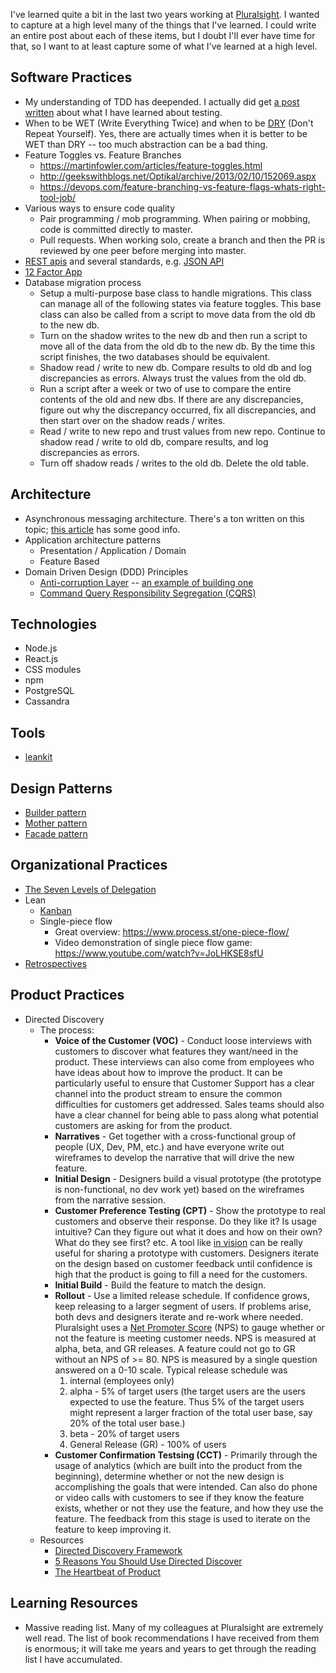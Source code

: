 I've learned quite a bit in the last two years working at [Pluralsight](https://www.pluralsight.com/). I wanted to capture at a high level many of the things that I've learned. I could write an entire post about each of these items, but I doubt I'll ever have time for that, so I want to at least capture some of what I've learned at a high level.

## Software Practices

- My understanding of TDD has deepended. I actually did get [a post written](/posts/yr2017/details-on-tdd) about what I have learned about testing.
- When to be WET (Write Everything Twice) and when to be [DRY](https://en.wikipedia.org/wiki/Don%27t_repeat_yourself) (Don't Repeat Yourself). Yes, there are actually times when it is better to be WET than DRY -- too much abstraction can be a bad thing.
- Feature Toggles vs. Feature Branches
    - https://martinfowler.com/articles/feature-toggles.html
    - http://geekswithblogs.net/Optikal/archive/2013/02/10/152069.aspx
    - https://devops.com/feature-branching-vs-feature-flags-whats-right-tool-job/
- Various ways to ensure code quality
    - Pair programming / mob programming. When pairing or mobbing, code is committed directly to master.
    - Pull requests. When working solo, create a branch and then the PR is reviewed by one peer before merging into master.
- [REST apis](http://www.restapitutorial.com/) and several standards, e.g. [JSON API](http://jsonapi.org/)
- [12 Factor App](https://12factor.net/)
- Database migration process
    - Setup a multi-purpose base class to handle migrations. This class can manage all of the following states via feature toggles. This base class can also be called from a script to move data from the old db to the new db.
    - Turn on the shadow writes to the new db and then run a script to move all of the data from the old db to the new db. By the time this script finishes, the two databases should be equivalent.
    - Shadow read / write to new db. Compare results to old db and log discrepancies as errors. Always trust the values from the old db.
    - Run a script after a week or two of use to compare the entire contents of the old and new dbs. If there are any discrepancies, figure out why the discrepancy occurred, fix all discrepancies, and then start over on the shadow reads / writes.
    - Read / write to new repo and trust values from new repo. Continue to shadow read / write to old db, compare results, and log discrepancies as errors.
    - Turn off shadow reads / writes to the old db. Delete the old table.

## Architecture

- Asynchronous messaging architecture. There's a ton written on this topic; [this article](https://www.infoq.com/articles/integration-mistakes) has some good info.
- Application architecture patterns
    - Presentation / Application / Domain
    - Feature Based
- Domain Driven Design (DDD) Principles
    - [Anti-corruption Layer](http://ddd.fed.wiki.org/view/welcome-visitors/view/anticorruption-layer) -- [an example of building one](https://martinfowler.com/articles/refactoring-external-service.html)
    - [Command Query Responsibility Segregation (CQRS)](https://martinfowler.com/bliki/CQRS.html)

## Technologies

- Node.js
- React.js
- CSS modules
- npm
- PostgreSQL
- Cassandra

## Tools

- [leankit](https://leankit.com/)

## Design Patterns

- [Builder pattern](https://en.wikipedia.org/wiki/Builder_pattern)
- [Mother pattern](https://www.martinfowler.com/bliki/ObjectMother.html)
- [Facade pattern](http://www.tutorialspoint.com/design_pattern/facade_pattern.htm)

## Organizational Practices

- [The Seven Levels of Delegation](https://management30.com/practice/delegation-board/)
- Lean
    - [Kanban](http://kanbanblog.com/explained/)
    - Single-piece flow
        - Great overview: https://www.process.st/one-piece-flow/
        - Video demonstration of single piece flow game: https://www.youtube.com/watch?v=JoLHKSE8sfU
- [Retrospectives](https://www.agilealliance.org/agile-retrospectives-as-a-tool-for-team-learning/)

## Product Practices

- Directed Discovery
    - The process:
         - **Voice of the Customer (VOC)** - Conduct loose interviews with customers to discover what features they want/need in the product. These interviews can also come from employees who have ideas about how to improve the product. It can be particularly useful to ensure that Customer Support has a clear channel into the product stream to ensure the common difficulties for customers get addressed. Sales teams should also have a clear channel for being able to pass along what potential customers are asking for from the product.
         - **Narratives** - Get together with a cross-functional group of people (UX, Dev, PM, etc.) and have everyone write out wireframes to develop the narrative that will drive the new feature.
         - **Initial Design** - Designers build a visual prototype (the prototype is non-functional, no dev work yet) based on the wireframes from the narrative session.
         - **Customer Preference Testing (CPT)** - Show the prototype to real customers and observe their response. Do they like it? Is usage intuitive? Can they figure out what it does and how on their own? What do they see first? etc. A tool like [in vision](https://www.invisionapp.com/) can be really useful for sharing a prototype with customers. Designers iterate on the design based on customer feedback until confidence is high that the product is going to fill a need for the customers.
         - **Initial Build** - Build the feature to match the design.
         - **Rollout** - Use a limited release schedule. If confidence grows, keep releasing to a larger segment of users. If problems arise, both devs and designers iterate and re-work where needed. Pluralsight uses a [Net Promoter Score](https://www.netpromoter.com/know/) (NPS) to gauge whether or not the feature is meeting customer needs. NPS is measured at alpha, beta, and GR releases. A feature could not go to GR without an NPS of >= 80. NPS is measured by a single question answered on a 0-10 scale. Typical release schedule was
             1. internal (employees only)
             1. alpha - 5% of target users (the target users are the users expected to use the feature. Thus 5% of the target users might represent a larger fraction of the total user base, say 20% of the total user base.)
             1. beta - 20% of target users
             1. General Release (GR) - 100% of users
         - **Customer Confirmation Testsing (CCT)** - Primarily through the usage of analytics (which are built into the product from the beginning), determine whether or not the new design is accomplishing the goals that were intended. Can also do phone or video calls with customers to see if they know the feature exists, whether or not they use the feature, and how they use the feature. The feedback from this stage is used to iterate on the feature to keep improving it.
    - Resources
        - [Directed Discovery Framework](https://medium.com/directed-discovery/building-a-people-platform-for-continuous-change-in-technology-218fd9ee60c3)
        - [5 Reasons You Should Use Directed Discover](https://medium.com/directed-discovery/5-reasons-why-you-should-use-directed-discovery-be36caec488d)
        - [The Heartbeat of Product](http://www.mindtheproduct.com/2017/07/heartbeat-product-nate-walkingshaw/)


## Learning Resources

- Massive reading list. Many of my colleagues at Pluralsight are extremely well read. The list of book recommendations I have received from them is enormous; it will take me years and years to get through the reading list I have accumulated.
